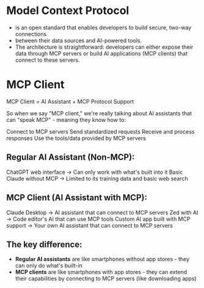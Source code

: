# Model Context Protocol
  - is an open standard that enables developers to build secure, two-way connections 
  - between their data sources and AI-powered tools. 
  - The architecture is straightforward: developers can either expose their data through MCP servers or build AI applications (MCP clients) that connect to these servers.

# MCP Client
MCP Client = AI Assistant + MCP Protocol Support

So when we say "MCP client," we're really talking about AI assistants that can "speak MCP" - meaning they know how to:

Connect to MCP servers
Send standardized requests
Receive and process responses
Use the tools/data provided by MCP servers

## Regular AI Assistant (Non-MCP):

ChatGPT web interface → Can only work with what's built into it
Basic Claude without MCP → Limited to its training data and basic web search

## MCP Client (AI Assistant with MCP):

Claude Desktop → AI assistant that can connect to MCP servers
Zed with AI → Code editor's AI that can use MCP tools
Custom AI app built with MCP support → Your own AI assistant that can connect to MCP servers

## The key difference:
- **Regular AI assistants** are like smartphones without app stores - they can only do what's built-in
- **MCP clients** are like smartphones with app stores - they can extend their capabilities by connecting to MCP servers (like downloading apps)
